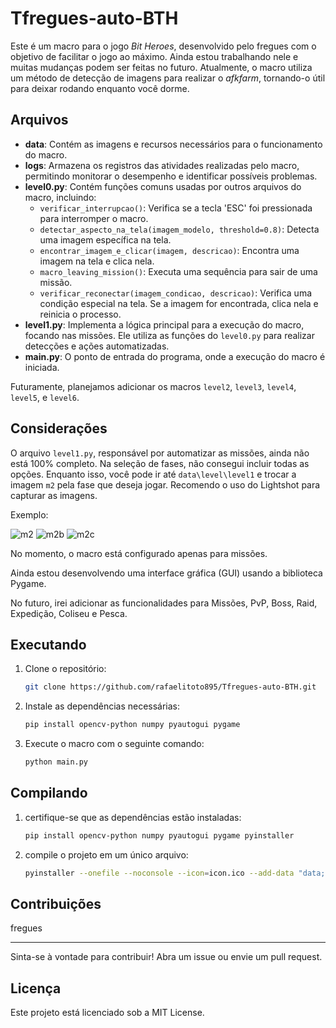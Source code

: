 # Tfregues-auto-BTH

Este é um macro para o jogo *Bit Heroes*, desenvolvido pelo fregues com o objetivo de facilitar o jogo ao máximo. Ainda estou trabalhando nele e muitas mudanças podem ser feitas no futuro. Atualmente, o macro utiliza um método de detecção de imagens para realizar o *afkfarm*, tornando-o útil para deixar rodando enquanto você dorme.



## Arquivos

- **data**: Contém as imagens e recursos necessários para o funcionamento do macro.
- **logs**: Armazena os registros das atividades realizadas pelo macro, permitindo monitorar o desempenho e identificar possíveis problemas.
- **level0.py**: Contém funções comuns usadas por outros arquivos do macro, incluindo:
  - `verificar_interrupcao()`: Verifica se a tecla 'ESC' foi pressionada para interromper o macro.
  - `detectar_aspecto_na_tela(imagem_modelo, threshold=0.8)`: Detecta uma imagem específica na tela.
  - `encontrar_imagem_e_clicar(imagem, descricao)`: Encontra uma imagem na tela e clica nela.
  - `macro_leaving_mission()`: Executa uma sequência para sair de uma missão.
  - `verificar_reconectar(imagem_condicao, descricao)`: Verifica uma condição especial na tela. Se a imagem for encontrada, clica nela e reinicia o processo.
- **level1.py**: Implementa a lógica principal para a execução do macro, focando nas missões. Ele utiliza as funções do `level0.py` para realizar detecções e ações automatizadas.
- **main.py**: O ponto de entrada do programa, onde a execução do macro é iniciada.

Futuramente, planejamos adicionar os macros `level2`, `level3`, `level4`, `level5`, e `level6`.

## Considerações

O arquivo `level1.py`, responsável por automatizar as missões, ainda não está 100% completo. Na seleção de fases, não consegui incluir todas as opções. Enquanto isso, você pode ir até `data\level\level1` e trocar a imagem `m2` pela fase que deseja jogar. Recomendo o uso do Lightshot para capturar as imagens.

Exemplo:

![m2](https://github.com/user-attachments/assets/95392baf-6313-4640-bd8a-a125bf0ba589) ![m2b](https://github.com/user-attachments/assets/c02adeff-acad-41db-bda0-06ce5db8d23c) ![m2c](https://github.com/user-attachments/assets/a677a861-27c8-4d58-8e85-6d828d4b41ec)

No momento, o macro está configurado apenas para missões.

Ainda estou desenvolvendo uma interface gráfica (GUI) usando a biblioteca Pygame.

No futuro, irei adicionar as funcionalidades para Missões, PvP, Boss, Raid, Expedição, Coliseu e Pesca.

 
## Executando

1. Clone o repositório:
	```bash
	git clone https://github.com/rafaelitoto895/Tfregues-auto-BTH.git
	```
2. Instale as dependências necessárias:
	```bash
	pip install opencv-python numpy pyautogui pygame
	```
3. Execute o macro com o seguinte comando:
	```bash
	python main.py
	```
   
## Compilando
	
1. certifique-se que as dependências estão instaladas:
	```bash
	pip install opencv-python numpy pyautogui pygame pyinstaller
	```
2. compile o projeto em um único arquivo:
	```bash
	pyinstaller --onefile --noconsole --icon=icon.ico --add-data "data;data" main.py
	```
	

## Contribuições

fregues

-------

Sinta-se à vontade para contribuir! Abra um issue ou envie um pull request.

## Licença

Este projeto está licenciado sob a MIT License.
